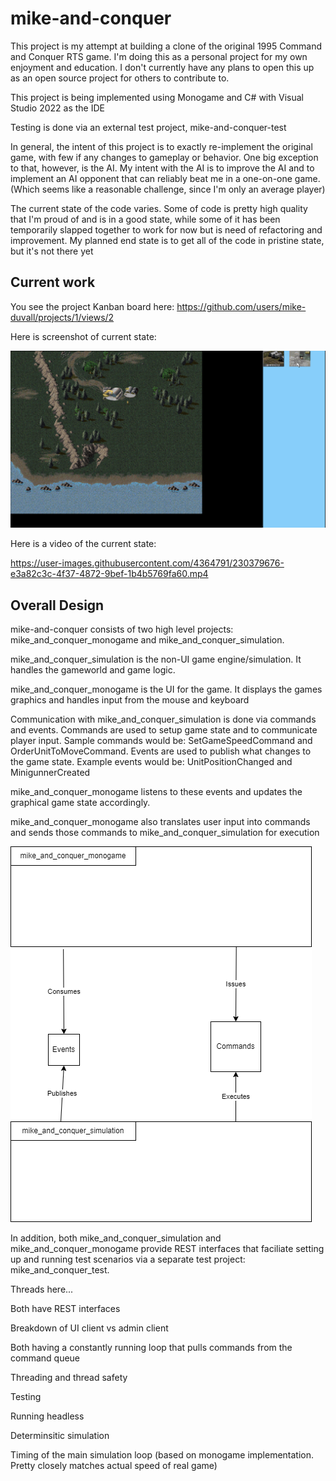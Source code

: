 # mike-and-conquer


This project is my attempt at building a clone of the original 1995 Command and Conquer RTS game.  I'm doing this as a personal project for my own enjoyment and education.  I don't currently have any plans to open this up as an open source project for others to contribute to.

This project is being implemented using Monogame and C# with Visual Studio 2022 as the IDE

Testing is done via an external test project, mike-and-conquer-test

In general, the intent of this project is to exactly re-implement the original game, with few if any changes to gameplay or behavior.   One big exception to that, however, is the AI.  My intent with the AI is to improve the AI and to implement an AI opponent that can reliably beat me in a one-on-one game. (Which seems like a reasonable challenge, since I'm only an average player)

The current state of the code varies.  Some of code is pretty high quality that I'm proud of and is in a good state, while some of it has been temporarily slapped together to work for now but is need of refactoring and improvement.  My planned end state is to get all of the code in pristine state, but it's not there yet


## Current work

You see the project Kanban board here:  https://github.com/users/mike-duvall/projects/1/views/2


Here is screenshot of current state:


![Screenshot 1](/mike_and_conquer_monogame/video-and-screenshots/Screenshot-1.png?raw=true "Screenshot 1")


Here is a video of the current state:

https://user-images.githubusercontent.com/4364791/230379676-e3a82c3c-4f37-4872-9bef-1b4b5769fa60.mp4


## Overall Design


mike-and-conquer consists of two high level projects:  mike_and_conquer_monogame and mike_and_conquer_simulation.

mike_and_conquer_simulation is the non-UI game engine/simulation.  It handles the gameworld and game logic.  

mike_and_conquer_monogame is the UI for the game.  It displays the games graphics and handles input from the mouse and keyboard

Communication with mike_and_conquer_simulation is done via commands and events.  Commands are used to setup game state and to communicate player input.  Sample commands would be: SetGameSpeedCommand and OrderUnitToMoveCommand.
Events are used to publish what changes to the game state.  Example events would be: UnitPositionChanged and MinigunnerCreated

mike_and_conquer_monogame listens to these events and updates the graphical game state accordingly.

mike_and_conquer_monogame also translates user input into commands and sends those commands to mike_and_conquer_simulation for execution


![High Level Architecture](/docs/high-level.drawio.png?raw=true "High Level Architecture")


In addition, both mike_and_conquer_simulation and mike_and_conquer_monogame provide REST interfaces that faciliate setting up and running test scenarios via a separate test project: mike_and_conquer_test.  


Threads here...


Both have REST interfaces

Breakdown of UI client vs admin client


Both having a constantly running loop that pulls commands from the command queue

Threading and thread safety

Testing

Running headless

Determinsitic simulation


Timing of the main simulation loop (based on monogame implementation.  Pretty closely matches actual speed of real game)


